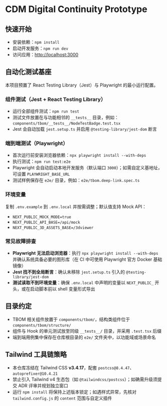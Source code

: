# CDM Digital Continuity Prototype

## 快速开始
- 安装依赖：`npm install`
- 启动开发服务：`npm run dev`
- 访问应用：<http://localhost:3000>

## 自动化测试基座
本项目预置了 React Testing Library（Jest）与 Playwright 的最小运行配置。

### 组件测试（Jest + React Testing Library）
- 运行全部组件测试：`npm run test`
- 测试文件放置在与功能相邻的 `__tests__` 目录，例如：`components/tbom/__tests__/NodeTestBadge.test.tsx`
- Jest 会自动加载 `jest.setup.ts` 并启用 `@testing-library/jest-dom` 断言

### 端到端测试（Playwright）
- 首次运行前安装浏览器依赖：`npx playwright install --with-deps`
- 执行测试：`npm run test:e2e`
- Playwright 会自动启动本地开发服务（默认端口 `3000`）；如需自定义基地址，可设置 `PLAYWRIGHT_BASE_URL`
- 测试样例保存在 `e2e/` 目录，例如：`e2e/tbom.deep-link.spec.ts`

### 环境变量
复制 `.env.example` 到 `.env.local` 并按需调整；默认值支持 Mock API：
- `NEXT_PUBLIC_MOCK_MODE=true`
- `NEXT_PUBLIC_API_BASE=/api/mock`
- `NEXT_PUBLIC_3D_ASSETS_BASE=/3dviewer`

### 常见故障排查
- **Playwright 无法启动浏览器**：执行 `npx playwright install --with-deps` 并确认系统具备必要的图形库（在 CI 中可使用 Playwright 官方 Docker 基础镜像）
- **Jest 找不到全局断言**：确认未移除 `jest.setup.ts` 引入的 `@testing-library/jest-dom`
- **测试读取不到环境变量**：确保 `.env.local` 中声明的变量以 `NEXT_PUBLIC_` 开头，或在启动脚本前以 shell 变量形式导出

## 目录约定
- TBOM 相关组件放置于 `components/tbom/`，结构类组件位于 `components/tbom/structure/`
- 组件与 Hook 的单元测试放至同级 `__tests__/` 目录，并采用 `.test.tsx` 后缀
- 端到端用例集中保存在仓库根目录的 `e2e/` 文件夹中，以功能域或场景命名

## Tailwind 工具链策略
- 本仓库冻结在 Tailwind CSS **v3.4.17**，配套 `postcss@8.4.47`、`autoprefixer@10.4.21`
- 禁止引入 Tailwind v4 生态包（如 `@tailwindcss/postcss`）；如确需升级须提交 ADR 评审并规划独立窗口
- 运行 `npm install` 将保持上述版本锁定；如遇样式异常，先核对 `tailwind.config.js` 的 `content` 范围与自定义插件
